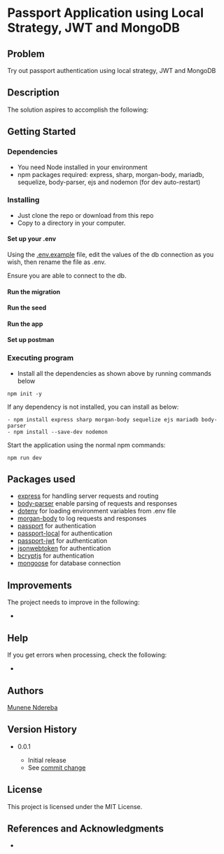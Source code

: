 # Passport Application using Local Strategy, JWT and MongoDB

## Problem

Try out passport authentication using local strategy, JWT and MongoDB

## Description

The solution aspires to accomplish the following:

## Getting Started

### Dependencies

- You need Node installed in your environment
- npm packages required: express, sharp, morgan-body, mariadb, sequelize, body-parser, ejs and nodemon (for dev auto-restart)

### Installing

- Just clone the repo or download from this repo
- Copy to a directory in your computer.

#### Set up your .env

Using the [.env.example](./.env.example) file, edit the values of the db connection as you wish, then rename the file as .env.

Ensure you are able to connect to the db.

#### Run the migration

#### Run the seed

#### Run the app

#### Set up postman

### Executing program

- Install all the dependencies as shown above by running commands below

```
npm init -y
```

If any dependency is not installed, you can install as below:

```
- npm install express sharp morgan-body sequelize ejs mariadb body-parser
- npm install --save-dev nodemon
```

Start the application using the normal npm commands:

```
npm run dev
```

## Packages used

- [express](https://www.npmjs.com/package/express) for handling server requests and routing
- [body-parser](https://www.npmjs.com/package/body-parser) enable parsing of requests and responses
- [dotenv](https://www.npmjs.com/package/dotenv) for loading environment variables from .env file
- [morgan-body](https://www.npmjs.com/package/morgan-body) to log requests and responses
- [passport](https://www.npmjs.com/package/passport) for authentication
- [passport-local](https://www.npmjs.com/package/passport-local) for authentication
- [passport-jwt](https://www.npmjs.com/package/passport-jwt) for authentication
- [jsonwebtoken](https://www.npmjs.com/package/jsonwebtoken) for authentication
- [bcryptjs](https://www.npmjs.com/package/bcryptjs) for authentication
- [mongoose](https://www.npmjs.com/package/mongoose) for database connection

## Improvements

The project needs to improve in the following:

-

## Help

If you get errors when processing, check the following:

-

## Authors

[Munene Ndereba](https://github.com/munenendereba)

## Version History

- 0.0.1

  - Initial release
  - See [commit change]()

## License

This project is licensed under the MIT License.

## References and Acknowledgments

- []()
